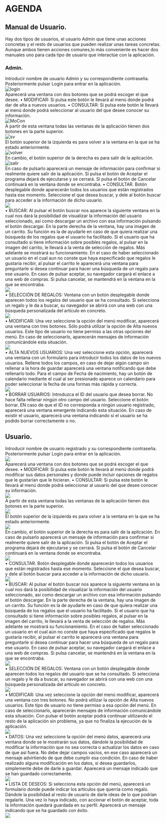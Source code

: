 # AGENDA
## Manual de Usuario.
Hay dos tipos de usuarios, el usuario Admin que tiene unas acciones concretas y el resto de usuarios que pueden realizar unas tareas concretas. 
Aunque ambos tienen acciones comunes,lo más conveniente es hacer dos manuales uno para cada tipo de usuario que interactúe con la aplicación.
### Admin.
Introducir nombre de usuario Admin y su correspondiente contraseña. Posteriormente pulsar Login para entrar en la aplicación.   
![login](Imagenes/login.png)    
Aparecerá una ventana con dos botones que se podrá escoger el que desee.
• MODIFICAR: Si pulsa este botón le llevará al menú donde podrá dar de alta a nuevos usuarios.
• CONSULTAR: Si pulsa este botón le llevará al menú donde podrá seleccionar al usuario del que desee conocer su información.  
![MoCon](Imagenes/Mo_Con.png)     
A partir de esta ventana todas las ventanas de la aplicación tienen dos botones en la parte superior.  
![sv](Imagenes/btnSV.png)    
El botón superior de la izquierda es para volver a la ventana en la que se ha estado anteriormente.  
![volver](Imagenes/btnV.png)   
En cambio, el botón superior de la derecha es para salir de la aplicación.  
![salir](Imagenes/btnS.png)  
En caso de pulsarlo aparecerá un mensaje de información para confirmar si realmente quiere salir de la aplicación. Si pulsa el botón de Aceptar el programa dejará de ejecutarse y se cerrará. Si pulsa el botón de Cancelar continuará en la ventana donde se encontraba.
• CONSULTAR.
Botón desplegable donde aparecerán todos los usuarios que están registrados hasta ese momento. Seleccione el que desea buscar, y dele al botón buscar para acceder a la información de dicho usuario.  
![](Imagenes/consultar.png)    
• BUSCAR: Al pulsar el botón buscar nos aparece la siguiente ventana en la cual nos dará la posibilidad de visualizar la información del usuario seleccionado, así como descargar un archivo con esa información pulsando el botón descargar.
En la parte derecha de la ventana, hay una imagen de un carrito. Su función es la de ayudarle en caso de que quiera realizar una búsqueda de los regalos que el usuario ha facilitado.
Si el usuario que ha consultado si tiene información sobre posibles regalos, al pulsar en la imagen del carrito, le llevará a la venta de selección de regalos. Más adelante se mostrará su funcionamiento.
En el caso de haber seleccionado un usuario en el cual aun no conste que haya especificado que regalos le gustaría recibir, al pulsar el carrito le aparecerá una ventana para preguntarle si desea continuar para hacer una búsqueda de un regalo para ese usuario.
En caso de pulsar aceptar, su navegador cargará el enlace a una web de compras.
Si pulsa cancelar, se mantendrá en la ventana en la que se encontraba.  
![](Imagenes/info.png)    
• SELECCIÓN DE REGALOS: Ventana con un botón desplegable donde aparecen todos los regalos del usuario que se ha consultado. Si selecciona un regalo y le da a buscar, su navegador se abrirá con una web con una búsqueda personalizada del artículo en concreto.  
![](Imagenes/regalos.png)    
• MODIFICAR: Una vez seleccione la opción del menú modificar, aparecerá una ventana con tres botones. Sólo podrá utilizar la opción de Alta nuevos usuarios. Este tipo de usuario no tiene permiso a las otras opciones del menú. En caso de seleccionarlo, aparecerán mensajes de información comunicándole esta situación.  
![](Imagenes/menu.png)    
• ALTA NUEVOS USUARIOS: Una vez seleccione esta opción, aparecerá una ventana con un formulario para introducir todos los datos de los nuevos usuarios.
Rellene todos los campos, en caso de dejar algún campo sin rellenar a la hora de guardar aparecerá una ventana notificando que debe rellenarlo todo.
Para el campo de Fecha de nacimiento, hay un botón de calendario mediante el cual al ser presionado aparece un calendario para poder seleccionar la fecha de una formas más rápida y correcta.  
![](Imagenes/insertar.png)     
• BORRAR USUARIOS: Introduzca el ID del usuario que desea borrar. No hace falta rellenar ningún otro campo del usuario. Seleccione el botón borrar. EN caso de que el ID no corresponda a ningún usuario registrado, aparecerá una ventana emergente indicando esta situación.
En caso de existir el usuario, aparecerá una ventana indicando si el usuario se ha podido borrar correctamente o no.
## Usuario.
Introducir nombre de usuario registrado y su correspondiente contraseña. Posteriormente pulsar Login para entrar en la aplicación.  
![](Imagenes/login2.png)    
Aparecerá una ventana con dos botones que se podrá escoger el que desee.
• MODIFICAR: Si pulsa este botón le llevará al menú donde podrá modificar sus datos personales y donde puede incluir opciones de regalos que le gustarían que le hicieran.
• CONSULTAR: Si pulsa este botón le llevará al menú donde podrá seleccionar al usuario del que desee conocer su información.    
![](Imagenes/Mo_Con.png)   
A partir de esta ventana todas las ventanas de la aplicación tienen dos botones en la parte superior.  
![](Imagenes/btnSV.png)   
El botón superior de la izquierda es para volver a la ventana en la que se ha estado anteriormente.  
![](Imagenes/btnV.png)  
En cambio, el botón superior de la derecha es para salir de la aplicación.
En caso de pulsarlo aparecerá un mensaje de información para confirmar si realmente quiere salir de la aplicación. Si pulsa el botón de Aceptar el programa dejará de ejecutarse y se cerrará. Si pulsa el botón de Cancelar continuará en la ventana donde se encontraba.  
![](Imagenes/btnS.png)    
• CONSULTAR.
Botón desplegable donde aparecerán todos los usuarios que están registrados hasta ese momento. Seleccione el que desea buscar, y dele al botón buscar para acceder a la información de dicho usuario.  
![](Imagenes/consultar.png)  
• BUSCAR: Al pulsar el botón buscar nos aparece la siguiente ventana en la cual nos dará la posibilidad de visualizar la información del usuario seleccionado, así como descargar un archivo con esa información pulsando el botón descargar.
En la parte derecha de la ventana, hay una imagen de un carrito. Su función es la de ayudarle en caso de que quiera realizar una búsqueda de los regalos que el usuario ha facilitado.
Si el usuario que ha consultado si tiene información sobre posibles regalos, al pulsar en la imagen del carrito, le llevará a la venta de selección de regalos. Más adelante se mostrará su funcionamiento.
En el caso de haber seleccionado un usuario en el cual aún no conste que haya especificado que regalos le gustaría recibir, al pulsar el carrito le aparecerá una ventana para preguntarle si desea continuar para hacer una búsqueda de un regalo para ese usuario.
En caso de pulsar aceptar, su navegador cargará el enlace a una web de compras.
Si pulsa cancelar, se mantendrá en la ventana en la que se encontraba.  
![](Imagenes/info.png)   
• SELECCIÓN DE REGALOS: Ventana con un botón desplegable donde aparecen todos los regalos del usuario que se ha consultado. Si selecciona un regalo y le da a buscar, su navegador se abrirá con una web con una búsqueda personalizada del artículo en concreto.  
![](Imagenes/regalos.png)    
• MODIFICAR: Una vez seleccione la opción del menú modificar, aparecerá una ventana con tres botones. No podrá utilizar la opción de Alta nuevos usuarios. Este tipo de usuario no tiene permiso a esa opción del menú. En caso de seleccionarlo, aparecerán mensajes de información comunicándole esta situación.
Con pulsar el botón aceptar podrá continuar utilizando el resto de la aplicación sin problema, ya que no finaliza la ejecución de la aplicación.  
![](Imagenes/menu.png)    
• DATOS: Una vez seleccione la opción del menú datos, aparecerá una ventana donde se le mostrarán sus datos, dándole la posibilidad de modificar la información que no sea correcta o actualizar los datos en caso de que así fuera.
No debe dejar campos vacíos, en ese caso aparecerá un mensaje advirtiendo de que debe cumplir esa condición.
En caso de haber realizado alguna modificación en los datos, si desea guardarlos, simplemente debe de darle a guardar. Aparecerá un mensaje indicado que se han guardado correctamente.  
![](Imagenes/actualizar.png)    
• LISTA DE DESEOS: Si selecciona esta opción del menú, aparecerá un formulario donde puede indicar los artículos que querría como regalo. Dándole la posibilidad al resto de usuario de darle ideas de lo que podrían regalarle. Una vez lo haya indicado, con accionar el botón de aceptar, toda la información quedará guardada en su perfil. Aparecerá un mensaje indicando que se ha guardado con éxito.  
![](Imagenes/insertReg.png)    
